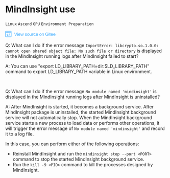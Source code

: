 # MindInsight use

`Linux` `Ascend` `GPU` `Environment Preparation`

<a href="https://gitee.com/mindspore/docs/blob/master/docs/faq/source_en/mindinsight_use.md" target="_blank"><img src="./_static/logo_source.png"></a>

Q: What can I do if the error message `ImportError: libcrypto.so.1.0.0: cannot open shared object file: No such file or directory` is displayed in the MindInsight running logs after MindInsight failed to start?

A: You can use "export LD_LIBRARY_PATH=dir:$LD_LIBRARY_PATH" command to export LD_LIBRARY_PATH variable in Linux environment.

<br />

Q: What can I do if the error message `No module named 'mindinsight'` is displayed in the MindInsight running logs after MindInsight is uninstalled?

A: After MindInsight is started, it becomes a background service. After MindInsight package is uninstalled, the started MindInsight background service will not automatically stop. When the MindInsight background service starts a new process to load data or performs other operations, it will trigger the error message of `No module named 'mindinsight'` and record it to a log file.

In this case, you can perform either of the following operations:

- Reinstall MindInsight and run the `mindinsight stop --port <PORT>` command to stop the started MindInsight background service.
- Run the `kill -9 <PID>` command to kill the processes designed by MindInsight.